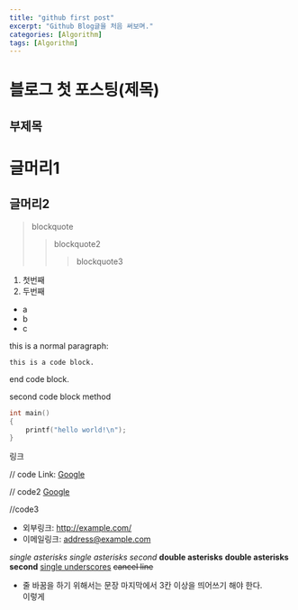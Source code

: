 ```yaml
---
title: "github first post"
excerpt: "Github Blog글을 처음 써보며."
categories: [Algorithm]
tags: [Algorithm]
---
```


블로그 첫 포스팅(제목)
======================

부제목
-----

# 글머리1

## 글머리2


> blockquote
>	> blockquote2
>	>	> blockquote3


1. 첫번째
2. 두번째

- a
 - b
  - c

this is a normal paragraph:

	this is a code block.

end code block.


second code block method

```c
int main()
{
	printf("hello world!\n");
}
```


링크
<!-- 주석 내용-->
// code
Link: [Google][googlelink]

[googlelink]: https://google.com "Go google"

// code2
[Google](https://google.com, "google link")

//code3
- 외부링크: <http://example.com/>
- 이메일링크: <address@example.com>

<!-- 강조 -->
*single asterisks*
_single asterisks second_
**double asterisks**
__double asterisks second__
<U>single underscores</U>
~~cancel line~~


- 줄 바꿈을 하기 위해서는 문장 마지막에서 3칸 이상을 띄어쓰기 해야 한다.   
이렇게


